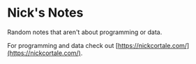 # Nick's Notes

Random notes that aren't about programming or data.

For programming and data check out [https://nickcortale.com/](https://nickcortale.com/).
